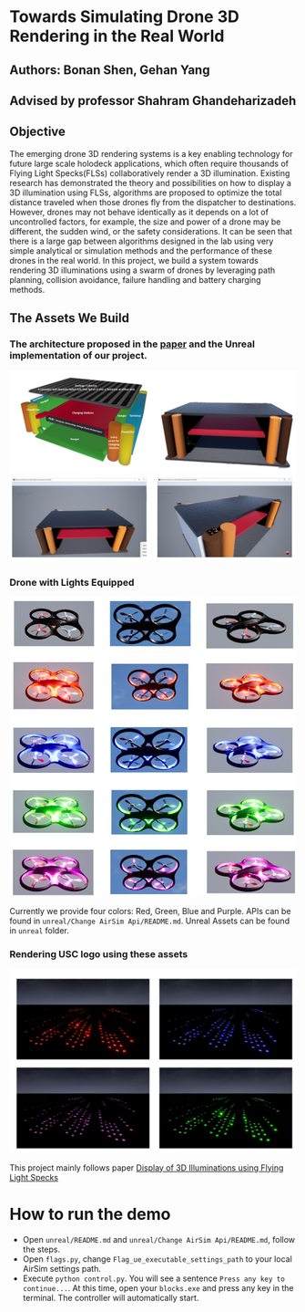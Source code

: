 # Towards Simulating Drone 3D Rendering in the Real World
## Authors: Bonan Shen, Gehan Yang
## Advised by professor Shahram Ghandeharizadeh
## Objective
The emerging drone 3D rendering systems is a key enabling technology for future large scale holodeck applications, which often require thousands of Flying Light Specks(FLSs) collaboratively render a 3D illumination. Existing research has demonstrated the theory and possibilities on how to display a 3D illumination using FLSs, algorithms are proposed to optimize the total distance traveled when those drones fly from the dispatcher to destinations. However, drones may not behave identically as it depends on a lot of uncontrolled factors, for example, the size and power of a drone may be different, the sudden wind, or the safety considerations. It can be seen that there is a large gap between algorithms designed in the lab using very simple analytical or simulation methods and the performance of these drones in the real world. In this project, we build a system towards rendering 3D illuminations using a swarm of drones by leveraging path planning, collision avoidance, failure handling and battery charging methods. 
## The Assets We Build
### The architecture proposed in the [paper](https://arxiv.org/pdf/2207.08346.pdf) and the Unreal implementation of our project.
![flsarch](experiment/architecture.png)
![flsarcg2](experiment/archwithlightson.png)


### Drone with Lights Equipped
![dronelight](experiment/dronewithlight.png)

Currently we provide four colors: Red, Green, Blue and Purple. APIs can be found in `unreal/Change AirSim Api/README.md`. Unreal Assets can be found in `unreal` folder.

### Rendering USC logo using these assets
![usclogp](experiment/usclogorendering.png)

This project mainly follows paper [Display of 3D Illuminations using Flying Light Specks](https://arxiv.org/pdf/2207.08346.pdf)


# How to run the demo
* Open `unreal/README.md` and `unreal/Change AirSim Api/README.md`, follow the steps.
* Open `flags.py`, change `Flag_ue_executable_settings_path` to your local AirSim settings path.
* Execute `python control.py`. You will see a sentence `Press any key to continue...`. At this time, open your `blocks.exe` and press any key in the terminal. The controller will automatically start.